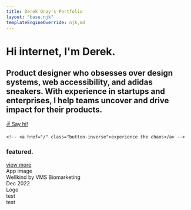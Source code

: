 ```yaml
---
title: Derek Onay's Portfolio
layout: "base.njk"
templateEngineOverride: njk,md
---
```


<!-- Portfolios should highlight challenges you faced, how you collaborated with others, what you learned, and the personal/business/end-user impact of your work. -->
<div class="hero-top fade-in">

# Hi internet, I'm Derek.
## Product designer who obsesses over design systems, web accessibility, and adidas sneakers. With experience in startups and enterprises, I help teams uncover and drive impact for their products.

<div class="choose-adventure">
    <a href="mailto:derek.onay@gmail.com" class="button">
        <!-- <div class="pulse"></div> -->
        &#9996; Say hi!
    </a>
    
    <!-- <a href="/" class="button-inverse">experience the chaos</a> -->
</div>
</div>

<!-- <span class="icon-white wobble">
    <svg width="24" height="24" xmlns="http://www.w3.org/2000/svg"><path fill-rule="evenodd" clip-rule="evenodd" d="M2 12C2 6.485 6.485 2 12 2s10 4.485 10 10-4.485 10-10 10S2 17.515 2 12Zm1.5 0c0 4.685 3.815 8.5 8.5 8.5 4.685 0 8.5-3.815 8.5-8.5 0-4.685-3.815-8.5-8.5-8.5-4.685 0-8.5 3.815-8.5 8.5Zm9.25-4.5v6.69l2.22-2.22 1.06 1.06-3.145 3.145a1.245 1.245 0 0 1-.885.365c-.32 0-.64-.12-.885-.365L7.97 13.03l1.06-1.06 2.22 2.22V7.5h1.5Z" fill="#ffffff"/></svg>
</span> -->

<!-- Add as featured project -->
<div id="featured-project">
    <div class="header">
        <h3>featured.</h3>
        <a href="/projects" class="button-inverse">view more</a>
    </div>
    <div class="parent">
        <div class="div1">App image</div>
        <div class="div2"> 
            Wellkind by VMS Biomarketing
            </br>
            Dec 2022
        </div>
        <div class="div3">Logo </div>
        <div class="div4"> test</div>
        <div class="div5"> test</div>
    </div>
</div>






